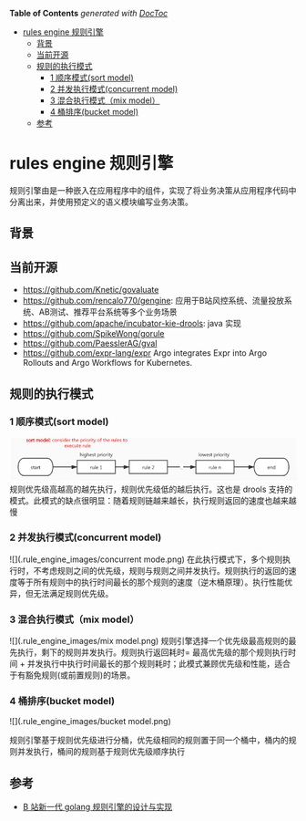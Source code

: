 <!-- START doctoc generated TOC please keep comment here to allow auto update -->
<!-- DON'T EDIT THIS SECTION, INSTEAD RE-RUN doctoc TO UPDATE -->
**Table of Contents**  *generated with [DocToc](https://github.com/thlorenz/doctoc)*

- [rules engine 规则引擎](#rules-engine-%E8%A7%84%E5%88%99%E5%BC%95%E6%93%8E)
  - [背景](#%E8%83%8C%E6%99%AF)
  - [当前开源](#%E5%BD%93%E5%89%8D%E5%BC%80%E6%BA%90)
  - [规则的执行模式](#%E8%A7%84%E5%88%99%E7%9A%84%E6%89%A7%E8%A1%8C%E6%A8%A1%E5%BC%8F)
    - [1 顺序模式(sort model)](#1-%E9%A1%BA%E5%BA%8F%E6%A8%A1%E5%BC%8Fsort-model)
    - [2 并发执行模式(concurrent model)](#2-%E5%B9%B6%E5%8F%91%E6%89%A7%E8%A1%8C%E6%A8%A1%E5%BC%8Fconcurrent-model)
    - [3 混合执行模式（mix model）](#3-%E6%B7%B7%E5%90%88%E6%89%A7%E8%A1%8C%E6%A8%A1%E5%BC%8Fmix-model)
    - [4 桶排序(bucket model)](#4-%E6%A1%B6%E6%8E%92%E5%BA%8Fbucket-model)
  - [参考](#%E5%8F%82%E8%80%83)

<!-- END doctoc generated TOC please keep comment here to allow auto update -->

# rules engine 规则引擎

规则引擎由是一种嵌入在应用程序中的组件，实现了将业务决策从应用程序代码中分离出来，并使用预定义的语义模块编写业务决策。



## 背景 



## 当前开源

- https://github.com/Knetic/govaluate
- https://github.com/rencalo770/gengine: 应用于B站风控系统、流量投放系统、AB测试、推荐平台系统等多个业务场景
- https://github.com/apache/incubator-kie-drools: java 实现
- https://github.com/SpikeWong/gorule
- https://github.com/PaesslerAG/gval
- https://github.com/expr-lang/expr Argo integrates Expr into Argo Rollouts and Argo Workflows for Kubernetes.


## 规则的执行模式


### 1 顺序模式(sort model)
![](.rule_engine_images/sort_model.png)
规则优先级高越高的越先执行，规则优先级低的越后执行。这也是 drools 支持的模式。此模式的缺点很明显：随着规则链越来越长，执行规则返回的速度也越来越慢


### 2 并发执行模式(concurrent model)
![](.rule_engine_images/concurrent mode.png)
在此执行模式下，多个规则执行时，不考虑规则之间的优先级，规则与规则之间并发执行。规则执行的返回的速度等于所有规则中的执行时间最长的那个规则的速度（逆木桶原理）。执行性能优异，但无法满足规则优先级。


### 3 混合执行模式（mix model）
![](.rule_engine_images/mix model.png)
规则引擎选择一个优先级最高规则的最先执行，剩下的规则并发执行。规则执行返回耗时= 最高优先级的那个规则执行时间 + 并发执行中执行时间最长的那个规则耗时；此模式兼顾优先级和性能，适合于有豁免规则(或前置规则)的场景。


### 4 桶排序(bucket model)
![](.rule_engine_images/bucket model.png)

规则引擎基于规则优先级进行分桶，优先级相同的规则置于同一个桶中，桶内的规则并发执行，桶间的规则基于规则优先级顺序执行


## 参考

- [B 站新一代 golang 规则引擎的设计与实现](https://xie.infoq.cn/article/40bfff1fbca1867991a1453ac)